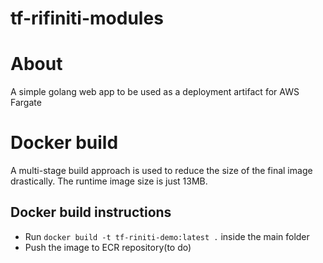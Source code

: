 # tf-rifiniti-modules

# About 
A simple golang web app to be used as a deployment artifact for AWS Fargate

# Docker build
A multi-stage build approach is used to reduce the size of the final image drastically.
The runtime image size is just 13MB.
## Docker build instructions
- Run `docker build -t tf-riniti-demo:latest .` inside the main folder
- Push the image to ECR repository(to do)